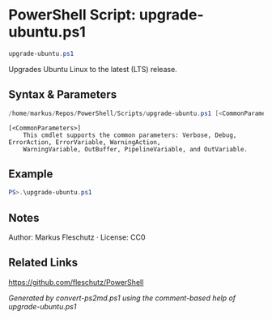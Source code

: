 # PowerShell Script: upgrade-ubuntu.ps1
```powershell
upgrade-ubuntu.ps1
```

Upgrades Ubuntu Linux to the latest (LTS) release.

## Syntax & Parameters
```powershell
/home/markus/Repos/PowerShell/Scripts/upgrade-ubuntu.ps1 [<CommonParameters>]
```

```
[<CommonParameters>]
    This cmdlet supports the common parameters: Verbose, Debug, ErrorAction, ErrorVariable, WarningAction, 
    WarningVariable, OutBuffer, PipelineVariable, and OutVariable.
```

## Example
```powershell
PS>.\upgrade-ubuntu.ps1
```


## Notes
Author: Markus Fleschutz · License: CC0

## Related Links
https://github.com/fleschutz/PowerShell

*Generated by convert-ps2md.ps1 using the comment-based help of upgrade-ubuntu.ps1*
